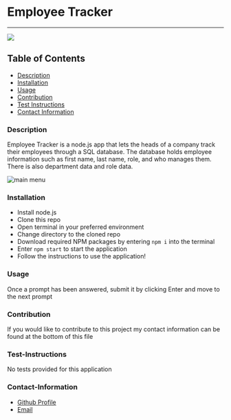 # Employee Tracker
----
<a href="https://img.shields.io/badge/License-MIT-brightgreen"><img src="https://img.shields.io/badge/License-MIT-brightgreen"></a>
## Table of Contents
- [Description](#description)
- [Installation](#installation)
- [Usage](#usage)
- [Contribution](#contribution)
- [Test Instructions](#test-instructions)
- [Contact Information](#contact-information)

### Description
Employee Tracker is a node.js app that lets the heads of a company track their employees through a SQL database. The database holds employee information such as first name, last name, role, and who manages them. There is also department data and role data.

![main menu](https://i.imgur.com/NNwJUbx.png)

### Installation
* Install node.js
* Clone this repo
* Open terminal in your preferred environment
* Change directory to the cloned repo
* Download required NPM packages by entering `npm i` into the terminal
* Enter `npm start` to start the application
* Follow the instructions to use the application!

### Usage
Once a prompt has been answered, submit it by clicking Enter and move to the next prompt

### Contribution
If you would like to contribute to this project my contact information can be found at the bottom of this file

### Test-Instructions
No tests provided for this application

### Contact-Information
* [Github Profile](https://github.com/andresaponte22)
* [Email](andresaponte.f@gmail.com)
